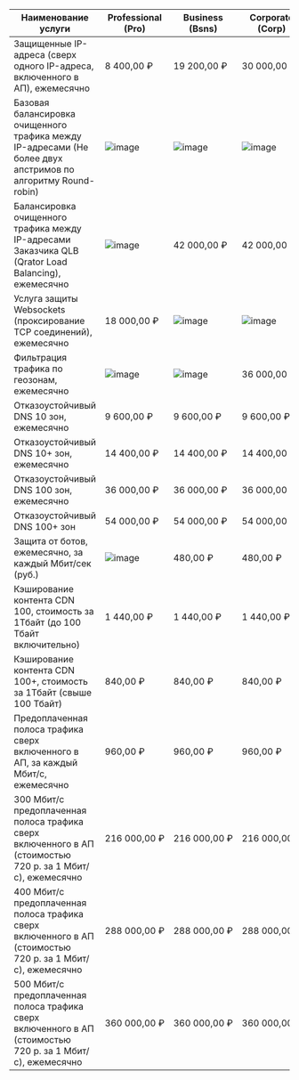 | Наименование услуги | Professional<br/>(Pro) | Business<br/>(Bsns) | Corporate<br/>(Corp) | Enterprise<br/>(ENT) |
| --- | --- | --- | --- | --- |
| Защищенные IP-адреса (сверх одного IP-адреса, включенного в АП), ежемесячно | 8&nbsp;400,00&nbsp;₽ | 19&nbsp;200,00&nbsp;₽ | 30&nbsp;000,00&nbsp;₽ | Рассчитывается индивидуально |
| Базовая балансировка очищенного трафика между IP-адресами (Не более двух апстримов по алгоритму Round-robin) | ![image](../../_assets/common/yes.svg) | ![image](../../_assets/common/yes.svg) | ![image](../../_assets/common/yes.svg) | ![image](../../_assets/common/yes.svg) |
| Балансировка очищенного трафика между IP-адресами Заказчика QLB (Qrator Load Balancing), ежемесячно | ![image](../../_assets/common/no.svg) | 42&nbsp;000,00&nbsp;₽ | 42&nbsp;000,00&nbsp;₽ | ![image](../../_assets/common/yes.svg) |
| Услуга защиты Websockets (проксирование TCP соединений), ежемесячно | 18&nbsp;000,00&nbsp;₽ | ![image](../../_assets/common/yes.svg) | ![image](../../_assets/common/yes.svg) | ![image](../../_assets/common/yes.svg) |
| Фильтрация трафика по геозонам, ежемесячно | ![image](../../_assets/common/no.svg) | ![image](../../_assets/common/no.svg) | 36&nbsp;000,00&nbsp;₽ | ![image](../../_assets/common/yes.svg) |
| Отказоустойчивый DNS 10 зон, ежемесячно | 9&nbsp;600,00&nbsp;₽ | 9&nbsp;600,00&nbsp;₽ | 9&nbsp;600,00&nbsp;₽ | Рассчитывается индивидуально |
| Отказоустойчивый DNS 10+ зон, ежемесячно | 14&nbsp;400,00&nbsp;₽ | 14&nbsp;400,00&nbsp;₽ | 14&nbsp;400,00&nbsp;₽ | Рассчитывается индивидуально |
| Отказоустойчивый DNS 100 зон, ежемесячно | 36&nbsp;000,00&nbsp;₽ | 36&nbsp;000,00&nbsp;₽ | 36&nbsp;000,00&nbsp;₽ | Рассчитывается индивидуально |
| Отказоустойчивый DNS 100+ зон | 54&nbsp;000,00&nbsp;₽ | 54&nbsp;000,00&nbsp;₽ | 54&nbsp;000,00&nbsp;₽ | Рассчитывается индивидуально |
| Защита от ботов, ежемесячно, за каждый Мбит/сек (руб.) | ![image](../../_assets/common/no.svg) | 480,00&nbsp;₽ | 480,00&nbsp;₽ | Рассчитывается индивидуально |
| Кэширование контента CDN 100, стоимость за 1Тбайт (до 100 Тбайт включительно) | 1&nbsp;440,00&nbsp;₽ | 1&nbsp;440,00&nbsp;₽ | 1&nbsp;440,00&nbsp;₽ | Рассчитывается индивидуально |
| Кэширование контента CDN 100+, стоимость за 1Тбайт (свыше 100 Тбайт) | 840,00&nbsp;₽ | 840,00&nbsp;₽ | 840,00&nbsp;₽ | Рассчитывается индивидуально |
| Предоплаченная полоса трафика сверх включенного в АП, за каждый Мбит/с, ежемесячно | 960,00&nbsp;₽ | 960,00&nbsp;₽ | 960,00&nbsp;₽ | Рассчитывается индивидуально |
| 300 Мбит/с предоплаченная полоса трафика сверх включенного в АП (стоимостью 720 р. за 1 Мбит/с), ежемесячно | 216&nbsp;000,00&nbsp;₽ | 216&nbsp;000,00&nbsp;₽ | 216&nbsp;000,00&nbsp;₽ | Рассчитывается индивидуально |
| 400 Мбит/с предоплаченная полоса трафика сверх включенного в АП (стоимостью 720 р. за 1 Мбит/с), ежемесячно | 288&nbsp;000,00&nbsp;₽ | 288&nbsp;000,00&nbsp;₽ | 288&nbsp;000,00&nbsp;₽ | Рассчитывается индивидуально |
| 500 Мбит/с предоплаченная полоса трафика сверх включенного в АП (стоимостью 720 р. за 1 Мбит/с), ежемесячно | 360&nbsp;000,00&nbsp;₽ | 360&nbsp;000,00&nbsp;₽ | 360&nbsp;000,00&nbsp;₽| Рассчитывается индивидуально |